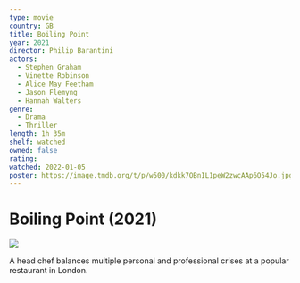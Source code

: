 ```yaml
---
type: movie
country: GB
title: Boiling Point
year: 2021
director: Philip Barantini
actors:
  - Stephen Graham
  - Vinette Robinson
  - Alice May Feetham
  - Jason Flemyng
  - Hannah Walters
genre:
  - Drama
  - Thriller
length: 1h 35m
shelf: watched
owned: false
rating:
watched: 2022-01-05
poster: https://image.tmdb.org/t/p/w500/kdkk7OBnIL1peW2zwcAAp6O54Jo.jpg
---
```


# Boiling Point (2021)

![](https://image.tmdb.org/t/p/w500/kdkk7OBnIL1peW2zwcAAp6O54Jo.jpg)

A head chef balances multiple personal and professional crises at a popular restaurant in London.